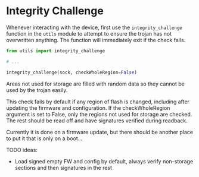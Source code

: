 # Integrity Challenge

Whenever interacting with the device, first use the `integrity_challenge` function in the `utils` module to attempt to ensure the trojan has not overwritten anything. The function will immediately exit if the check fails.

```python
from utils import integrity_challenge

# ...

integrity_challenge(sock, checkWholeRegion=False)
```

Areas not used for storage are filled with random data so they cannot be used by the trojan easily.

This check fails by default if any region of flash is changed, including after updating the firmware and configuration. If the checkWholeRegion argument is set to False, only the regions not used for storage are checked. The rest should be read off and have signatures verified during readback.

Currently it is done on a firmware update, but there should be another place to put it that is only on a boot...

TODO ideas:
- Load signed empty FW and config by default, always verify non-storage sections and then signatures in the rest
